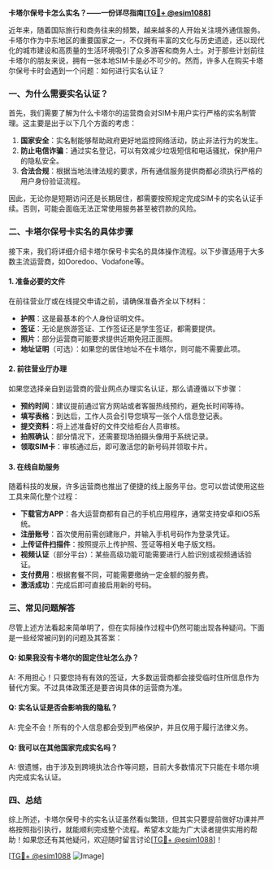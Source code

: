 **卡塔尔保号卡怎么实名？——一份详尽指南[[TG💪+ @esim1088](https://t.me/s/esim1088)]**

近年来，随着国际旅行和商务往来的频繁，越来越多的人开始关注境外通信服务。卡塔尔作为中东地区的重要国家之一，不仅拥有丰富的文化与历史遗迹，还以现代化的城市建设和高质量的生活环境吸引了众多游客和商务人士。对于那些计划前往卡塔尔的朋友来说，拥有一张本地SIM卡是必不可少的。然而，许多人在购买卡塔尔保号卡时会遇到一个问题：如何进行实名认证？

### 一、为什么需要实名认证？

首先，我们需要了解为什么卡塔尔的运营商会对SIM卡用户实行严格的实名制管理。这主要是出于以下几个方面的考虑：

1. **国家安全**：实名制能够帮助政府更好地监控网络活动，防止非法行为的发生。
2. **防止电信诈骗**：通过实名登记，可以有效减少垃圾短信和电话骚扰，保护用户的隐私安全。
3. **合法合规**：根据当地法律法规的要求，所有通信服务提供商都必须执行严格的用户身份验证流程。

因此，无论你是短期访问还是长期居住，都需要按照规定完成SIM卡的实名认证手续。否则，可能会面临无法正常使用服务甚至被罚款的风险。

### 二、卡塔尔保号卡实名的具体步骤

接下来，我们将详细介绍卡塔尔保号卡实名的具体操作流程。以下步骤适用于大多数主流运营商，如Ooredoo、Vodafone等。

#### 1. 准备必要的文件

在前往营业厅或在线提交申请之前，请确保准备齐全以下材料：

- **护照**：这是最基本的个人身份证明文件。
- **签证**：无论是旅游签证、工作签证还是学生签证，都需要提供。
- **照片**：部分运营商可能要求提供近期免冠正面照。
- **地址证明**（可选）：如果您的居住地址不在卡塔尔，则可能不需要此项。

#### 2. 前往营业厅办理

如果您选择亲自到运营商的营业网点办理实名认证，那么请遵循以下步骤：

- **预约时间**：建议提前通过官方网站或者客服热线预约，避免长时间等待。
- **填写表格**：到达后，工作人员会引导您填写一张个人信息登记表。
- **提交资料**：将上述准备好的文件交给柜台人员审核。
- **拍照确认**：部分情况下，还需要现场拍摄头像用于系统记录。
- **领取SIM卡**：审核通过后，即可激活您的新号码并领取卡片。

#### 3. 在线自助服务

随着科技的发展，许多运营商也推出了便捷的线上服务平台。您可以尝试使用这些工具来简化整个过程：

- **下载官方APP**：各大运营商都有自己的手机应用程序，通常支持安卓和iOS系统。
- **注册账号**：首次使用前需创建账户，并输入手机号码作为登录凭证。
- **上传证件扫描件**：按照提示上传护照、签证等相关电子版文档。
- **视频认证**（部分平台）：某些高级功能可能需要进行人脸识别或视频通话验证。
- **支付费用**：根据套餐不同，可能需要缴纳一定金额的服务费。
- **激活成功**：完成后即可直接启用新的号码。

### 三、常见问题解答

尽管上述方法看起来简单明了，但在实际操作过程中仍然可能出现各种疑问。下面是一些经常被问到的问题及其答案：

#### Q: 如果我没有卡塔尔的固定住址怎么办？
A: 不用担心！只要您持有有效的签证，大多数运营商都会接受临时住所信息作为替代方案。不过具体政策还是要咨询具体的运营商为准。

#### Q: 实名认证是否会影响我的隐私？
A: 完全不会！所有的个人信息都会受到严格保护，并且仅用于履行法律义务。

#### Q: 我可以在其他国家完成实名吗？
A: 很遗憾，由于涉及到跨境执法合作等问题，目前大多数情况下只能在卡塔尔境内完成实名认证。

### 四、总结

综上所述，卡塔尔保号卡的实名认证虽然看似繁琐，但其实只要提前做好功课并严格按照指引执行，就能顺利完成整个流程。希望本文能为广大读者提供实用的帮助！如果您还有其他疑问，欢迎随时留言讨论[[TG💪+ @esim1088](https://t.me/s/esim1088)]！

[[TG💪+ @esim1088](https://t.me/s/esim1088) ![Image](https://i.postimg.cc/4NQfJmqS/Snipaste-2025-05-13-00-14-12.png)]